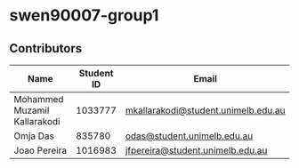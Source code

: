 # swen90007-group1

## Contributors 

| Name                         | Student ID | Email                               |
|------------------------------|------------|-------------------------------------|
| Mohammed Muzamil Kallarakodi | 1033777    | mkallarakodi@student.unimelb.edu.au |
| Omja Das                     | 835780     | odas@student.unimelb.edu.au         |
| Joao Pereira                 | 1016983    | jfpereira@student.unimelb.edu.au    |

